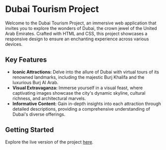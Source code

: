 # Dubai Tourism Project

Welcome to the Dubai Tourism Project, an immersive web application that invites you to explore the wonders of Dubai, the crown jewel of the United Arab Emirates. Crafted with HTML and CSS, this project showcases a responsive design to ensure an enchanting experience across various devices.

## Key Features

- **Iconic Attractions:** Delve into the allure of Dubai with virtual tours of its renowned landmarks, including the majestic Burj Khalifa and the luxurious Burj Al Arab.
- **Visual Extravaganza:** Immerse yourself in a visual feast, where captivating images showcase the city's dynamic skyline, cultural richness, and architectural marvels.
- **Informative Content:** Gain in-depth insights into each attraction through detailed descriptions, providing a comprehensive understanding of Dubai's diverse offerings.

## Getting Started

Explore the live version of the project [here](https://mohammadsameer01.github.io/Dubai/).
